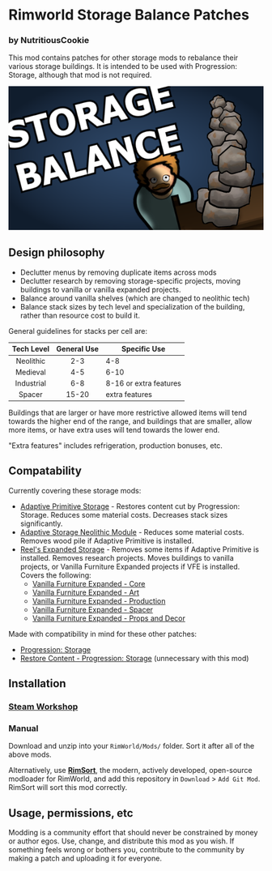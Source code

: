# Rimworld Storage Balance Patches
### by NutritiousCookie

This mod contains patches for other storage mods to rebalance their various storage buildings. It is intended to be used with Progression: Storage, although that mod is not required.

![Storage Balance Patches](About/preview.png)

## Design philosophy

- Declutter menus by removing duplicate items across mods
- Declutter research by removing storage-specific projects, moving buildings to vanilla or vanilla expanded projects.
- Balance around vanilla shelves (which are changed to neolithic tech)
- Balance stack sizes by tech level and specialization of the building, rather than resource cost to build it.

General guidelines for stacks per cell are:

| Tech Level | General Use | Specific Use           |
|:----------:|:-----------:|------------------------|
| Neolithic  | 2-3         | 4-8                    |
| Medieval   | 4-5         | 6-10                   |
| Industrial | 6-8         | 8-16 or extra features |
| Spacer     | 15-20       | extra features         |

Buildings that are larger or have more restrictive allowed items will tend towards the higher end of the range, and buildings that are smaller, allow more items, or have extra uses will tend towards the lower end.

"Extra features" includes refrigeration, production bonuses, etc.

## Compatability

Currently covering these storage mods:
- [Adaptive Primitive Storage](https://steamcommunity.com/sharedfiles/filedetails/?id=3400037215) - Restores content cut by Progression: Storage. Reduces some material costs. Decreases stack sizes significantly.
- [Adaptive Storage Neolithic Module](https://steamcommunity.com/sharedfiles/filedetails/?id=3033901895) - Reduces some material costs. Removes wood pile if Adaptive Primitive is installed.
- [Reel's Expanded Storage](https://steamcommunity.com/sharedfiles/filedetails/?id=3237638097) - Removes some items if Adaptive Primitive is installed. Removes research projects. Moves buildings to vanilla projects, or Vanilla Furniture Expanded projects if VFE is installed. Covers the following:
  - [Vanilla Furniture Expanded - Core](https://steamcommunity.com/sharedfiles/filedetails/?id=1718190143)
  - [Vanilla Furniture Expanded - Art](https://steamcommunity.com/sharedfiles/filedetails/?id=1968134023)
  - [Vanilla Furniture Expanded - Production](https://steamcommunity.com/sharedfiles/filedetails/?id=1880253632)
  - [Vanilla Furniture Expanded - Spacer](https://steamcommunity.com/sharedfiles/filedetails/?id=2028381079)
  - [Vanilla Furniture Expanded - Props and Decor](https://steamcommunity.com/sharedfiles/filedetails/?id=2102143149)

Made with compatibility in mind for these other patches:
- [Progression: Storage](https://steamcommunity.com/sharedfiles/filedetails/?id=3292746186)
- [Restore Content - Progression: Storage](https://steamcommunity.com/sharedfiles/filedetails/?id=3417113151) (unnecessary with this mod)

## Installation

### [Steam Workshop](https://steamcommunity.com/sharedfiles/filedetails/?id=3566687115)

### Manual

Download and unzip into your `RimWorld/Mods/` folder. Sort it after all of the above mods.

Alternatively, use **[RimSort](https://github.com/RimSort/RimSort)**, the modern, actively developed, open-source modloader for RimWorld, and add this repository in `Download` > `Add Git Mod`. RimSort will sort this mod correctly.

## Usage, permissions, etc

Modding is a community effort that should never be constrained by money or author egos. Use, change, and distribute this mod as you wish. If something feels wrong or bothers you, contribute to the community by making a patch and uploading it for everyone.